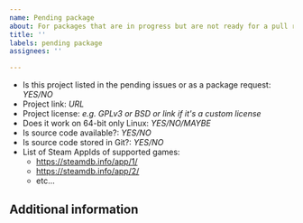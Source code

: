 ```yaml
---
name: Pending package
about: For packages that are in progress but are not ready for a pull request
title: ''
labels: pending package
assignees: ''

---
```


* Is this project listed in the pending issues or as a package request: *YES/NO*
* Project link: *URL*
* Project license: *e.g. GPLv3 or BSD or link if it's a custom license*
* Does it work on 64-bit only Linux: *YES/NO/MAYBE*
* Is source code available?: *YES/NO*
* Is source code stored in Git?: *YES/NO*
* List of Steam AppIds of supported games:
    - https://steamdb.info/app/1/
    - https://steamdb.info/app/2/
    - etc…

## Additional information

<!-- place for additional comments; -->
